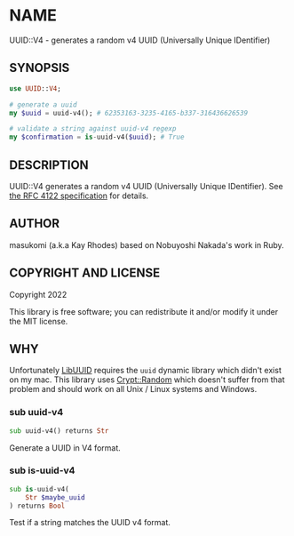 NAME
====

UUID::V4 - generates a random v4 UUID (Universally Unique IDentifier)

SYNOPSIS
--------

```raku
use UUID::V4;

# generate a uuid
my $uuid = uuid-v4(); # 62353163-3235-4165-b337-316436626539

# validate a string against uuid-v4 regexp
my $confirmation = is-uuid-v4($uuid); # True
```

DESCRIPTION
-----------

UUID::V4 generates a random v4 UUID (Universally Unique IDentifier). See [the RFC 4122 specification](https://www.ietf.org/rfc/rfc4122.txt) for details.

AUTHOR
------

masukomi (a.k.a Kay Rhodes) based on Nobuyoshi Nakada's work in Ruby.

COPYRIGHT AND LICENSE
---------------------

Copyright 2022 

This library is free software; you can redistribute it and/or modify it under the MIT license.

WHY
---

Unfortunately [LibUUID](https://github.com/CurtTilmes/perl6-libuuid) requires the `uuid` dynamic library which didn't exist on my mac. This library uses [Crypt::Random](https://github.com/skinkade/crypt-random) which doesn't suffer from that problem and should work on all Unix / Linux systems and Windows.

### sub uuid-v4

```raku
sub uuid-v4() returns Str
```

Generate a UUID in V4 format.

### sub is-uuid-v4

```raku
sub is-uuid-v4(
    Str $maybe_uuid
) returns Bool
```

Test if a string matches the UUID v4 format.


